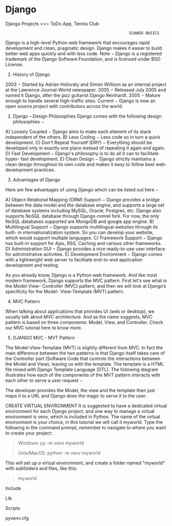 # Django
Django Projects >>>
ToDo App,
Tennis Club

                                                          DJANGO BASICS

Django is a high-level Python web framework that encourages rapid development and clean, pragmatic design. Django makes it easier to build better web apps quickly and with less code. Note − Django is a registered trademark of the Django Software Foundation, and is licensed under BSD License. 

1) History of Django 

2003 − Started by Adrian Holovaty and Simon Willison as an internal project at the Lawrence Journal-World newspaper.
2005 − Released July 2005 and named it Django, after the jazz guitarist Django Reinhardt. 
2005 − Mature enough to handle several high-traffic sites. 
Current − Django is now an open source project with contributors across the world. 

2) Django – Design Philosophies Django comes with the following design philosophies − 

A) Loosely Coupled − Django aims to make each element of its stack independent of the others. 
B) Less Coding − Less code so in turn a quick development. 
C) Don't Repeat Yourself (DRY) − Everything should be developed only in exactly one place instead of repeating it again and again. 
D) Fast Development − Django's philosophy is to do all it can to facilitate hyper- fast development. 
E) Clean Design − Django strictly maintains a clean design throughout its own code and makes it easy to follow best web-development practices. 

3) Advantages of Django 

Here are few advantages of using Django which can be listed out here − 

A) Object-Relational Mapping (ORM) Support − Django provides a bridge between the data model and the database engine, and supports a large set of database systems including MySQL, Oracle, Postgres, etc. Django also supports NoSQL database through Django-nonrel fork. For now, the only NoSQL databases supported are MongoDB and google app engine. 
B) Multilingual Support − Django supports multilingual websites through its built- in internationalization system. So you can develop your website, which would support multiple languages. 
C) Framework Support − Django has built-in support for Ajax, RSS, Caching and various other frameworks. 
D) Administration GUI − Django provides a nice ready-to-use user interface for administrative activities. 
E) Development Environment − Django comes with a lightweight web server to facilitate end-to-end application development and testing.


As you already know, Django is a Python web framework. And like most modern framework, Django supports the MVC pattern. First let's see what is the Model-View- Controller (MVC) pattern, and then we will look at Django’s specificity for the Model- View-Template (MVT) pattern.


4) MVC Pattern 

When talking about applications that provides UI (web or desktop), we usually talk about MVC architecture. And as the name suggests, MVC pattern is based on three components: Model, View, and Controller. Check our MVC tutorial here to know more.

5) DJANGO MVC - MVT Pattern 

The Model-View-Template (MVT) is slightly different from MVC. In fact the main difference between the two patterns is that Django itself takes care of the Controller part (Software Code that controls the interactions between the Model and View), leaving us with the template. The template is a HTML file mixed with Django Template Language (DTL). The following diagram illustrates how each of the components of the MVT pattern interacts with each other to serve a user request −

The developer provides the Model, the view and the template then just maps it to a URL and Django does the magic to serve it to the user.

CREATE VIRTUAL ENVIRONMENT
It is suggested to have a dedicated virtual environment for each Django project, and one way to manage a virtual environment is venv, which is included in Python.
The name of the virtual environment is your choice, in this tutorial we will call it myworld.
Type the following in the command prompt, remember to navigate to where you want to create your project:

> Windows:
> py -m venv myworld

> Unix/MacOS:
> python -m venv myworld

This will set up a virtual environment, and create a folder named "myworld" with subfolders and files, like this:

> myworld

  Include

  Lib
  
  Scripts
  
  pyvenv.cfg







































